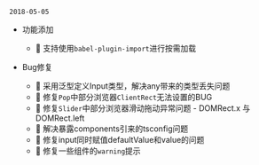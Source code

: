 `2018-05-05`
- 功能添加
  - 🌟 支持使用`babel-plugin-import`进行按需加载


- Bug修复
  - 🐞 采用泛型定义Input类型，解决any带来的类型丢失问题
  - 🐞 修复`Pop`中部分浏览器`ClientRect`无法设置的BUG
  - 🐞 修复`Slider`中部分浏览器滑动拖动异常问题 - DOMRect.x 与 DOMRect.left
  - 🐞 解决暴露components引来的tsconfig问题
  - 🐞 修复input同时赋值defaultValue和value的问题
  - 🐞 修复一些组件的`warning`提示
  